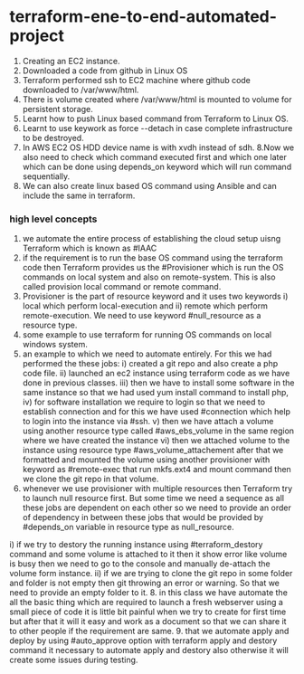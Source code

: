 # terraform-ene-to-end-automated-project
1. Creating an EC2 instance.
2. Downloaded a code from github in Linux OS
3. Terraform performed ssh to EC2 machine where github code downloaded to /var/www/html.
4. There is volume created where /var/www/html is mounted to volume for persistent storage.
5. Learnt how to push Linux based command from Terraform to Linux OS.
6. Learnt to use keywork as force --detach in case complete infrastructure to be destroyed.
7. In AWS EC2 OS HDD device name is with xvdh instead of sdh.
8.Now we also need to check which command executed first and which one later which can be done using depends_on keyword which will
run command sequentially.
9. We can also create linux based OS command using Ansible and can include the same in terraform.


### high level concepts
1. we automate the entire process of establishing the cloud setup uisng Terraform which is known as #IAAC
2. if the requirement is to run the base OS command using the terraform code then Terraform provides us the #Provisioner which is run the OS commands on local system and also on remote-system. This is also called provision local command or remote command.
3. Provisioner is the part of resource keyword and it uses two keywords i) local which perform local-execution and ii) remote which perform remote-execution. We need to use keyword #null_resource as a resource type.
4. some example to use terraform for running OS commands on local windows system.
5. an example to which we need to automate entirely. For this we had performed the these jobs:
i) created a git repo and also create a php code file.
ii) launched an ec2 instance using terraform code as we have done in previous classes.
iii) then we have to install some software in the same instance so that we had used yum install command to install php, 
iv) for software installation we require to login so that we need to establish connection and for this we have used #connection which help to login into the instance via #ssh.
v) then we have attach a volume using another resource type called #aws_ebs_volume in the same region where we have created the instance
vi) then we attached volume to the instance using resource type #aws_volume_attachement after that we formatted and mounted the volume using another provisioner with keyword as #remote-exec that run mkfs.ext4 and mount command then we clone the git repo in that volume.
6. whenever we use provisioner with multiple resources then Terraform try to launch null resource first. But some time we need a sequence as all these jobs are dependent on each other so we need to provide an order of dependency in between these jobs that would be provided by #depends_on variable in resource type as null_resource.

i) if we try to destory the running instance using #terraform_destory command and some volume is attached to it then it show error like volume is busy then we need to go to the console and manually de-attach the volume form instance.
ii) if we are trying to clone the git repo in some folder and folder is not empty then git throwing an error or warning. So that we need to provide an empty folder to it.
8. in this class we have automate the all the basic thing which are required to launch a fresh webserver using a small piece of code it is little bit painful when we try to create for first time but after that it will it easy and work as a document so that we can share it to other people if the requirement are same.
9. that we automate apply and deploy by using #auto_approve option with terraform apply and destory command it necessary to automate apply and destory also otherwise it will create some issues during testing.
